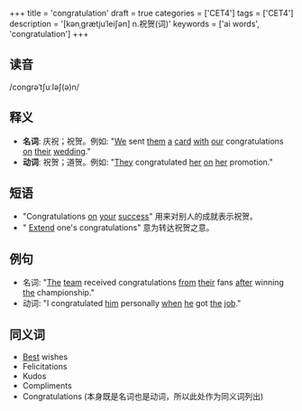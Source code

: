 +++
title = 'congratulation'
draft = true
categories = ['CET4']
tags = ['CET4']
description = '[kənˌgrætjuˈlei∫ən] n.祝贺(词)'
keywords = ['ai words', 'congratulation']
+++

## 读音
/congrəˈtʃuːləʃ(ə)n/

## 释义
- **名词**: 庆祝；祝贺。例如: "[We](/post/we/) sent [them](/post/them/) [a](/post/a/) [card](/post/card/) [with](/post/with/) [our](/post/our/) congratulations [on](/post/on/) [their](/post/their/) [wedding](/post/wedding/)."
- **动词**: 祝贺；道贺。例如: "[They](/post/they/) congratulated [her](/post/her/) [on](/post/on/) [her](/post/her/) promotion."

## 短语
- "Congratulations [on](/post/on/) [your](/post/your/) [success](/post/success/)" 用来对别人的成就表示祝贺。
- " [Extend](/post/extend/) one's congratulations" 意为转达祝贺之意。

## 例句
- 名词: "[The](/post/the/) [team](/post/team/) received congratulations [from](/post/from/) [their](/post/their/) fans [after](/post/after/) winning [the](/post/the/) championship."
- 动词: "I congratulated [him](/post/him/) personally [when](/post/when/) [he](/post/he/) got [the](/post/the/) [job](/post/job/)."

## 同义词
- [Best](/post/best/) wishes
- Felicitations
- Kudos
- Compliments
- Congratulations (本身既是名词也是动词，所以此处作为同义词列出)
